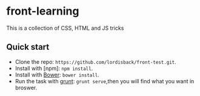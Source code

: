 # front-learning
This is a collection of CSS, HTML and JS tricks

## Quick start

- Clone the repo: `https://github.com/lordisback/front-test.git`.
- Install with [npm]: `npm install`.
- Install with [Bower](http://bower.io): `bower install`.
- Run the task with [grunt](): `grunt serve`,then you will find what you want in broswer.
